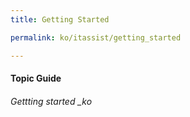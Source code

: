 ```yaml
---
title: Getting Started

permalink: ko/itassist/getting_started

---
```

#### Topic Guide
###### Gettting started _ko
